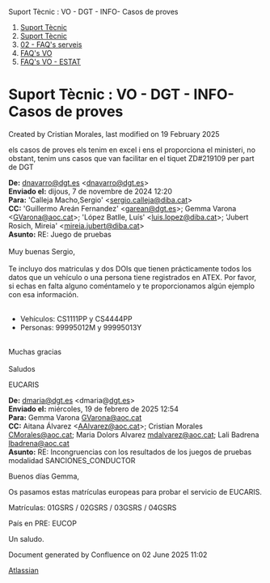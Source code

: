 Suport Tècnic : VO - DGT - INFO- Casos de proves  

1.  [Suport Tècnic](index.html)
2.  [Suport Tècnic](13893782.html)
3.  [02 - FAQ's serveis](26313393.html)
4.  [FAQ's VO](28705575.html)
5.  [FAQ's VO - ESTAT](28705579.html)

Suport Tècnic : VO - DGT - INFO- Casos de proves
================================================

Created by Cristian Morales, last modified on 19 February 2025

  

  

els casos de proves els tenim en excel i ens el proporciona el ministeri, no obstant, tenim uns casos que van facilitar en el tiquet ZD#219109 per part de DGT

**De:** [dnavarro@dgt.es](mailto:dnavarro@dgt.es) <[dnavarro@dgt.es](mailto:dnavarro@dgt.es)\>  
**Enviado el:** dijous, 7 de novembre de 2024 12:20  
**Para:** 'Calleja Macho,Sergio' <[sergio.calleja@diba.cat](mailto:sergio.calleja@diba.cat)\>  
**CC:** 'Guillermo Areán Fernandez' <[garean@dgt.es](mailto:garean@dgt.es)\>; Gemma Varona <[GVarona@aoc.cat](mailto:GVarona@aoc.cat)\>; 'López Batlle, Luís' <[luis.lopez@diba.cat](mailto:luis.lopez@diba.cat)\>; 'Jubert Rosich, Mireia' <[mireia.jubert@diba.cat](mailto:mireia.jubert@diba.cat)\>  
**Asunto:** RE: Juego de pruebas  
   
Muy buenas Sergio,  
   
Te incluyo dos matriculas y dos DOIs que tienen prácticamente todos los datos que un vehículo o una persona tiene registrados en ATEX. Por favor, si echas en falta alguno coméntamelo y te proporcionamos algún ejemplo con esa información.  
 

*   Vehículos: CS1111PP y CS4444PP
*   Personas: 99995012M y 99995013Y

   
Muchas gracias  
   
Saludos

  

EUCARIS

**De:** [dmaria@dgt.es](mailto:dmaria@dgt.es) <dmaria@[dgt.es](http://dgt.es)\>  
**Enviado el:** miércoles, 19 de febrero de 2025 12:54  
**Para:** Gemma Varona <GVarona@aoc.cat>  
**CC:** Aitana Álvarez <[AAlvarez@aoc.cat](mailto:AAlvarez@aoc.cat)\>; Cristian Morales <CMorales@aoc.cat>; Maria Dolors Alvarez <mdalvarez@aoc.cat>; Lali Badrena <lbadrena@aoc.cat>  
**Asunto:** RE: Incongruencias con los resultados de los juegos de pruebas modalidad SANCIONES\_CONDUCTOR

  

Buenos días Gemma,

  

Os pasamos estas matrículas europeas para probar el servicio de EUCARIS.

  

Matrículas: 01GSRS / 02GSRS / 03GSRS / 04GSRS

  

País en PRE: EUCOP

  

Un saludo.

Document generated by Confluence on 02 June 2025 11:02

[Atlassian](http://www.atlassian.com/)